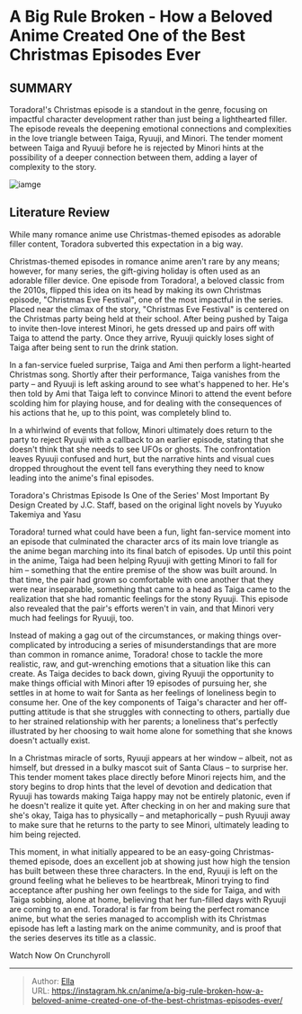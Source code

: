 # A Big Rule Broken - How a Beloved Anime Created One of the Best Christmas Episodes Ever


## SUMMARY 



  Toradora!&#39;s Christmas episode is a standout in the genre, focusing on impactful character development rather than just being a lighthearted filler.   The episode reveals the deepening emotional connections and complexities in the love triangle between Taiga, Ryuuji, and Minori.   The tender moment between Taiga and Ryuuji before he is rejected by Minori hints at the possibility of a deeper connection between them, adding a layer of complexity to the story.  

![iamge](https://static1.srcdn.com/wordpress/wp-content/uploads/2023/12/work-8.jpg)

## Literature Review

While many romance anime use Christmas-themed episodes as adorable filler content, Toradora subverted this expectation in a big way.




Christmas-themed episodes in romance anime aren&#39;t rare by any means; however, for many series, the gift-giving holiday is often used as an adorable filler device. One episode from Toradora!, a beloved classic from the 2010s, flipped this idea on its head by making its own Christmas episode, &#34;Christmas Eve Festival&#34;, one of the most impactful in the series. Placed near the climax of the story, &#34;Christmas Eve Festival&#34; is centered on the Christmas party being held at their school. After being pushed by Taiga to invite then-love interest Minori, he gets dressed up and pairs off with Taiga to attend the party. Once they arrive, Ryuuji quickly loses sight of Taiga after being sent to run the drink station.




In a fan-service fueled surprise, Taiga and Ami then perform a light-hearted Christmas song. Shortly after their performance, Taiga vanishes from the party – and Ryuuji is left asking around to see what&#39;s happened to her. He&#39;s then told by Ami that Taiga left to convince Minori to attend the event before scolding him for playing house, and for dealing with the consequences of his actions that he, up to this point, was completely blind to.

          

In a whirlwind of events that follow, Minori ultimately does return to the party to reject Ryuuji with a callback to an earlier episode, stating that she doesn&#39;t think that she needs to see UFOs or ghosts. The confrontation leaves Ryuuji confused and hurt, but the narrative hints and visual cues dropped throughout the event tell fans everything they need to know leading into the anime&#39;s final episodes.





 Toradora&#39;s Christmas Episode Is One of the Series&#39; Most Important By Design 
Created by J.C. Staff, based on the original light novels by Yuyuko Takemiya and Yasu
         

Toradora! turned what could have been a fun, light fan-service moment into an episode that culminated the character arcs of its main love triangle as the anime began marching into its final batch of episodes. Up until this point in the anime, Taiga had been helping Ryuuji with getting Minori to fall for him – something that the entire premise of the show was built around. In that time, the pair had grown so comfortable with one another that they were near inseparable, something that came to a head as Taiga came to the realization that she had romantic feelings for the stony Ryuuji. This episode also revealed that the pair&#39;s efforts weren&#39;t in vain, and that Minori very much had feelings for Ryuuji, too.

Instead of making a gag out of the circumstances, or making things over-complicated by introducing a series of misunderstandings that are more than common in romance anime, Toradora! chose to tackle the more realistic, raw, and gut-wrenching emotions that a situation like this can create. As Taiga decides to back down, giving Ryuuji the opportunity to make things official with Minori after 19 episodes of pursuing her, she settles in at home to wait for Santa as her feelings of loneliness begin to consume her. One of the key components of Taiga&#39;s character and her off-putting attitude is that she struggles with connecting to others, partially due to her strained relationship with her parents; a loneliness that&#39;s perfectly illustrated by her choosing to wait home alone for something that she knows doesn&#39;t actually exist.




          

In a Christmas miracle of sorts, Ryuuji appears at her window – albeit, not as himself, but dressed in a bulky mascot suit of Santa Claus – to surprise her. This tender moment takes place directly before Minori rejects him, and the story begins to drop hints that the level of devotion and dedication that Ryuuji has towards making Taiga happy may not be entirely platonic, even if he doesn&#39;t realize it quite yet. After checking in on her and making sure that she&#39;s okay, Taiga has to physically – and metaphorically – push Ryuuji away to make sure that he returns to the party to see Minori, ultimately leading to him being rejected.

This moment, in what initially appeared to be an easy-going Christmas-themed episode, does an excellent job at showing just how high the tension has built between these three characters. In the end, Ryuuji is left on the ground feeling what he believes to be heartbreak, Minori trying to find acceptance after pushing her own feelings to the side for Taiga, and with Taiga sobbing, alone at home, believing that her fun-filled days with Ryuuji are coming to an end. Toradora! is far from being the perfect romance anime, but what the series managed to accomplish with its Christmas episode has left a lasting mark on the anime community, and is proof that the series deserves its title as a classic.




Watch Now On Crunchyroll



---

> Author: [Ella](https://instagram.hk.cn/)  
> URL: https://instagram.hk.cn/anime/a-big-rule-broken-how-a-beloved-anime-created-one-of-the-best-christmas-episodes-ever/  

